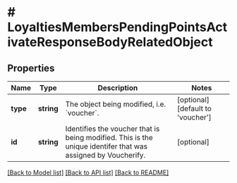 # # LoyaltiesMembersPendingPointsActivateResponseBodyRelatedObject

## Properties

Name | Type | Description | Notes
------------ | ------------- | ------------- | -------------
**type** | **string** | The object being modified, i.e. &#x60;voucher&#x60;. | [optional] [default to 'voucher']
**id** | **string** | Identifies the voucher that is being modified. This is the unique identifer that was assigned by Voucherify. | [optional]

[[Back to Model list]](../../README.md#models) [[Back to API list]](../../README.md#endpoints) [[Back to README]](../../README.md)
